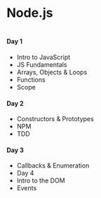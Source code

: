 # Node.js
#
#### Day 1
- Intro to JavaScript
- JS Fundamentals
- Arrays, Objects & Loops
- Functions
- Scope
#### Day 2
- Constructors & Prototypes
- NPM
- TDD
#### Day 3
- Callbacks & Enumeration
- Day 4
- Intro to the DOM
- Events
